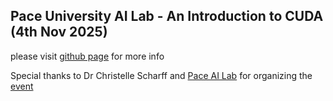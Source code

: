 ## Pace University AI Lab - An Introduction to CUDA (4th Nov 2025)

please visit [github page](https://ozzyozbourne.github.io/gpumode/) for more info

Special thanks to  Dr Christelle Scharff and [Pace AI Lab](https://www.linkedin.com/showcase/pace-artificial-intelligence-lab/) 
for organizing the [event](https://luma.com/flgyjxdc)



